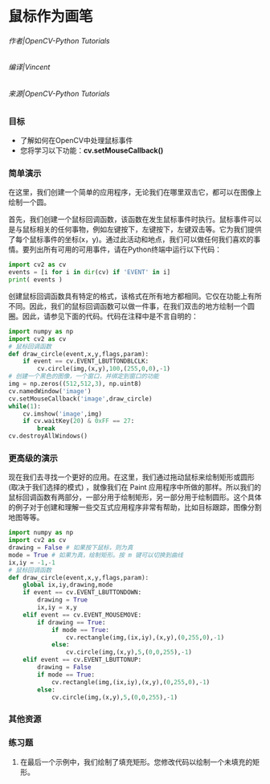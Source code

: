 # 鼠标作为画笔

###### 作者|OpenCV-Python Tutorials
###### 编译|Vincent
###### 来源|OpenCV-Python Tutorials  

### 目标
- 了解如何在OpenCV中处理鼠标事件
- 您将学习以下功能：**cv.setMouseCallback()**

### 简单演示

在这里，我们创建一个简单的应用程序，无论我们在哪里双击它，都可以在图像上绘制一个圆。

首先，我们创建一个鼠标回调函数，该函数在发生鼠标事件时执行。鼠标事件可以是与鼠标相关的任何事物，例如左键按下，左键按下，左键双击等。它为我们提供了每个鼠标事件的坐标(x，y)。通过此活动和地点，我们可以做任何我们喜欢的事情。要列出所有可用的可用事件，请在Python终端中运行以下代码：

```python
import cv2 as cv
events = [i for i in dir(cv) if 'EVENT' in i]
print( events )
```

创建鼠标回调函数具有特定的格式，该格式在所有地方都相同。它仅在功能上有所不同。因此，我们的鼠标回调函数可以做一件事，在我们双击的地方绘制一个圆圈。因此，请参见下面的代码。代码在注释中是不言自明的：

```python
import numpy as np
import cv2 as cv
# 鼠标回调函数
def draw_circle(event,x,y,flags,param):
    if event == cv.EVENT_LBUTTONDBLCLK:
        cv.circle(img,(x,y),100,(255,0,0),-1)
# 创建一个黑色的图像，一个窗口，并绑定到窗口的功能
img = np.zeros((512,512,3), np.uint8)
cv.namedWindow('image')
cv.setMouseCallback('image',draw_circle)
while(1):
    cv.imshow('image',img)
    if cv.waitKey(20) & 0xFF == 27:
        break
cv.destroyAllWindows()
```

### 更高级的演示
现在我们去寻找一个更好的应用。在这里，我们通过拖动鼠标来绘制矩形或圆形(取决于我们选择的模式) ，就像我们在 Paint 应用程序中所做的那样。所以我们的鼠标回调函数有两部分，一部分用于绘制矩形，另一部分用于绘制圆形。这个具体的例子对于创建和理解一些交互式应用程序非常有帮助，比如目标跟踪，图像分割地图等等。

```python
import numpy as np
import cv2 as cv
drawing = False # 如果按下鼠标，则为真
mode = True # 如果为真，绘制矩形。按 m 键可以切换到曲线
ix,iy = -1,-1
# 鼠标回调函数
def draw_circle(event,x,y,flags,param):
    global ix,iy,drawing,mode
    if event == cv.EVENT_LBUTTONDOWN:
        drawing = True
        ix,iy = x,y
    elif event == cv.EVENT_MOUSEMOVE:
        if drawing == True:
            if mode == True:
                cv.rectangle(img,(ix,iy),(x,y),(0,255,0),-1)
            else:
                cv.circle(img,(x,y),5,(0,0,255),-1)
    elif event == cv.EVENT_LBUTTONUP:
        drawing = False
        if mode == True:
            cv.rectangle(img,(ix,iy),(x,y),(0,255,0),-1)
        else:
            cv.circle(img,(x,y),5,(0,0,255),-1)
```

### 其他资源

### 练习题

1. 在最后一个示例中，我们绘制了填充矩形。您修改代码以绘制一个未填充的矩形。